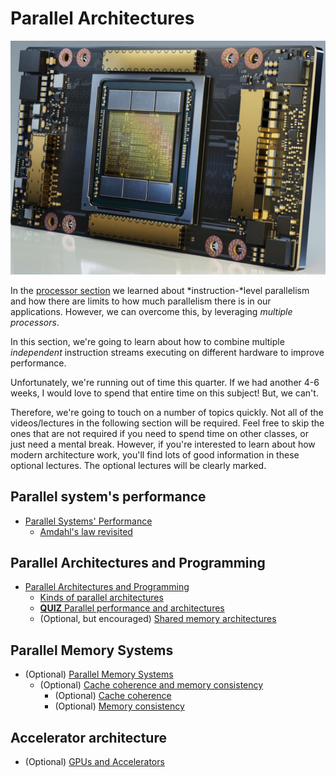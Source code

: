 # Parallel Architectures

![Picture of NVIDIA Ampere architecture](./ampere.png)

In the [processor section](../processor/index.md) we learned about *instruction-*level parallelism and how there are limits to how much parallelism there is in our applications.
However, we can overcome this, by leveraging *multiple processors*.

In this section, we're going to learn about how to combine multiple *independent* instruction streams executing on different hardware to improve performance.

Unfortunately, we're running out of time this quarter.
If we had another 4-6 weeks, I would love to spend that entire time on this subject!
But, we can't.

Therefore, we're going to touch on a number of topics quickly.
Not all of the videos/lectures in the following section will be required.
Feel free to skip the ones that are not required if you need to spend time on other classes, or just need a mental break.
However, if you're interested to learn about how modern architecture work, you'll find lots of good information in these optional lectures.
The optional lectures will be clearly marked.

## Parallel system's performance

* [Parallel Systems' Performance](./performance.md)
  * [Amdahl's law revisited](./performance.md#amdahl-s-law-revisted)

## Parallel Architectures and Programming

* [Parallel Architectures and Programming](./architecture.md)
  * [Kinds of parallel architectures](./architecture.md#kinds-of-parallel-architectures)
  * [**QUIZ** Parallel performance and architectures](./architecture.md#quiz-parallel-performance-and-architectures)
  * (Optional, but encouraged) [Shared memory architectures](./architecture.md#shared-memory-architectures)

## Parallel Memory Systems

* (Optional) [Parallel Memory Systems](./memory.md)
  * (Optional) [Cache coherence and memory consistency](./memory.md#cache-coherence-and-memory-consistency)
    * (Optional) [Cache coherence](./memory.md#cache-coherence)
    * (Optional) [Memory consistency](./memory.md#memory-consistency)

## Accelerator architecture

* (Optional) [GPUs and Accelerators](./accelerators.md)
